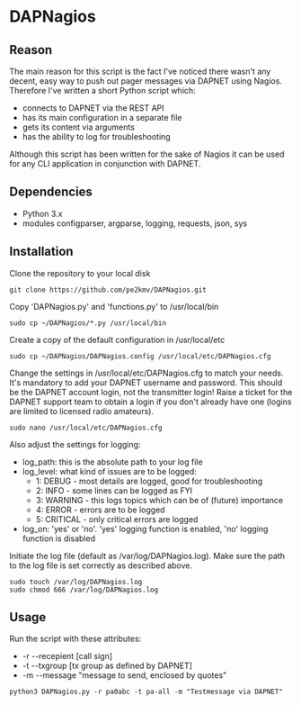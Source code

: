 # DAPNagios

## Reason
The main reason for this script is the fact I've noticed there wasn't any decent, easy way to push out pager messages via DAPNET using Nagios. Therefore I've written a short Python script which:
- connects to DAPNET via the REST API
- has its main configuration in a separate file
- gets its content via arguments
- has the ability to log for troubleshooting

Although this script has been written for the sake of Nagios it can be used for any CLI application in conjunction with DAPNET.

## Dependencies
- Python 3.x
- modules configparser, argparse, logging, requests, json, sys

## Installation
Clone the repository to your local disk
```
git clone https://github.com/pe2kmv/DAPNagios.git
```
Copy 'DAPNagios.py' and 'functions.py' to /usr/local/bin
```
sudo cp ~/DAPNagios/*.py /usr/local/bin
```
Create a copy of the default configuration in /usr/local/etc
```
sudo cp ~/DAPNagios/DAPNagios.config /usr/local/etc/DAPNagios.cfg
```
Change the settings in /usr/local/etc/DAPNagios.cfg to match your needs. It's mandatory to add your DAPNET username and password. This should be the DAPNET account login, not the transmitter login! Raise a ticket for the DAPNET support team to obtain a login if you don't already have one (logins are limited to licensed radio amateurs).
```
sudo nano /usr/local/etc/DAPNagios.cfg
```
Also adjust the settings for logging:
- log_path: this is the absolute path to your log file
- log_level: what kind of issues are to be logged:
  - 1: DEBUG - most details are logged, good for troubleshooting
  - 2: INFO - some lines can be logged as FYI
  - 3: WARNING - this logs topics which can be of (future) importance
  - 4: ERROR - errors are to be logged
  - 5: CRITICAL - only critical errors are logged
- log_on: 'yes' or 'no'. 'yes' logging function is enabled, 'no' logging function is disabled  

Initiate the log file (default as /var/log/DAPNagios.log). Make sure the path to the log file is set correctly as described above.
```
sudo touch /var/log/DAPNagios.log
sudo chmod 666 /var/log/DAPNagios.log
```

## Usage
Run the script with these attributes:
- -r --recepient [call sign]
- -t --txgroup [tx group as defined by DAPNET]
- -m --message "message to send, enclosed by quotes"
 
```
python3 DAPNagios.py -r pa0abc -t pa-all -m "Testmessage via DAPNET"
```

